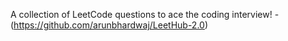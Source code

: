 A collection of LeetCode questions to ace the coding interview! - (https://github.com/arunbhardwaj/LeetHub-2.0)
